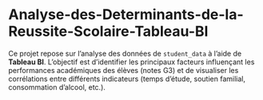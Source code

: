 # Analyse-des-Determinants-de-la-Reussite-Scolaire-Tableau-BI
Ce projet repose sur l’analyse des données de `student_data` à l’aide de **Tableau BI**. L’objectif est d’identifier les principaux facteurs influençant les performances académiques des élèves (notes G3) et de visualiser les corrélations entre différents indicateurs (temps d’étude, soutien familial, consommation d’alcool, etc.).
